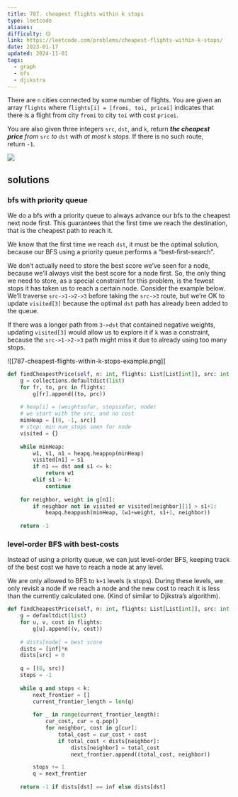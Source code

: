 ```yaml
---
title: 787. cheapest flights within k stops
type: leetcode
aliases: 
difficulty: 🟡
link: https://leetcode.com/problems/cheapest-flights-within-k-stops/
date: 2023-01-17
updated: 2024-11-01
tags:
  - graph
  - bfs
  - djikstra
---
```


There are `n` cities connected by some number of flights. You are given an array `flights` where `flights[i] = [fromi, toi, pricei]` indicates that there is a flight from city `fromi` to city `toi` with cost `pricei`.

You are also given three integers `src`, `dst`, and `k`, return _**the cheapest price** from_ `src` _to_ `dst` _with at most_ `k` _stops._ If there is no such route, return `-1`.

![](https://assets.leetcode.com/uploads/2022/03/18/cheapest-flights-within-k-stops-3drawio.png)

## solutions

### bfs with priority queue

We do a bfs with a priority queue to always advance our bfs to the cheapest next node first. This guarantees that the first time we reach the destination, that is the cheapest path to reach it.

We know that the first time we reach `dst`, it must be the optimal solution, because our BFS using a priority queue performs a “best-first-search”.

We don’t actually need to store the best score we’ve seen for a node, because we’ll always visit the best score for a node first. So, the only thing we need to store, as a special constraint for this problem, is the fewest stops it has taken us to reach a certain node. Consider the example below. We’ll traverse `src->1->2->3` before taking the `src->3` route, but we’re OK to update `visited[3]` because the optimal `dst` path has already been added to the queue.

If there was a longer path from `3->dst` that contained negative weights, updating `visited[3]` would allow us to explore it if `k` was a constraint, because the `src->1->2->3` path might miss it due to already using too many stops.

![[787-cheapest-flights-within-k-stops-example.png]]

```python
def findCheapestPrice(self, n: int, flights: List[List[int]], src: int, dst: int, k: int) -> int:
	g = collections.defaultdict(list)
	for fr, to, prc in flights:
		g[fr].append((to, prc))
	
	# heap[i] = (weightsofar, stopssofar, node)
	# we start with the src, and no cost
	minHeap = [(0, -1, src)]
	# stop: min num_stops seen for node
	visited = {}
	
	while minHeap:
		w1, s1, n1 = heapq.heappop(minHeap)
		visited[n1] = s1
		if n1 == dst and s1 <= k:
			return w1
		elif s1 > k:
			continue
	
	for neighbor, weight in g[n1]:
		if neighbor not in visited or visited[neighbor][1] > s1+1:
			heapq.heappush(minHeap, (w1+weight, s1+1, neighbor))
	
	return -1
```

### level-order BFS with best-costs

Instead of using a priority queue, we can just level-order BFS, keeping track of the best cost we have to reach a node at any level.

We are only allowed to BFS to `k+1` levels (`k` stops). During these levels, we only revisit a node if we reach a node and the new cost to reach it is less than the currently calculated one. (Kind of similar to Djikstra’s algorithm).

```python
def findCheapestPrice(self, n: int, flights: List[List[int]], src: int, dst: int, k: int) -> int:
	g = defaultdict(list)
	for u, v, cost in flights:
		g[u].append((v, cost))
	  
	# dists[node] = best score
	dists = [inf]*n
	dists[src] = 0
	  
	q = [(0, src)]
	stops = -1
	  
	while q and stops < k:
		next_frontier = []
		current_frontier_length = len(q)
	  
		for _ in range(current_frontier_length):
			cur_cost, cur = q.pop()
			for neighbor, cost in g[cur]:
				total_cost = cur_cost + cost
				if total_cost < dists[neighbor]:
					dists[neighbor] = total_cost
					next_frontier.append((total_cost, neighbor))

		stops += 1
		q = next_frontier
	  
	return -1 if dists[dst] == inf else dists[dst]
```
